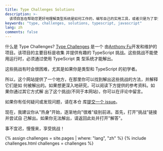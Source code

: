 ```yaml
---
title: Type Challenges Solutions
description: >-
  该项目旨在帮助您更好地理解类型系统是如何工作的，编写自己的实用工具，或者只是为了享受挑战。
keywords: "type, challenges, solutions, typescript, javascript"
lang: zh
comments: false
---
```


什么是 Type Challenges?
[Type Challenges](https://github.com/type-challenges/type-challenges) 是一个
由[Anthony Fu](https://github.com/antfu)开发和维护的项目。该项目的主要目标是收集
并提供有趣的 TypeScript 挑战。这些挑战不能使用运行时，必须通过使用 TypeScript 类
型系统才能解出。

这些挑战有时会很困难，尤其是如果你是类型和 TypeScript 的初学者。

所以，这个网站提供了一个地方，在那里你可以找到解出这些挑战的方法，并解释它们是如
何被解出的。如果想更深入地研究，可以阅读下方提供的参考资料。如果你通过其它方式解
出了这个挑战(不同于本网站)，你可以在评论中留言。

如果你有任何疑问或发现问题，请在本仓
库[提交一个 issue](https://github.com/ghaiklor/type-challenges-solutions/issues)。

现在，我建议你从"热身"开始，逐渐地向"很难"级别前进。首先，打开"挑战"链接并尝试自
己解出。如果你无法解出，请返回此处并打开"解答"。

事不宜迟，慢慢来，享受挑战！

{% assign challenges = site.pages | where: "lang", "zh" %}
{% include challenges.html challenges = challenges %}
